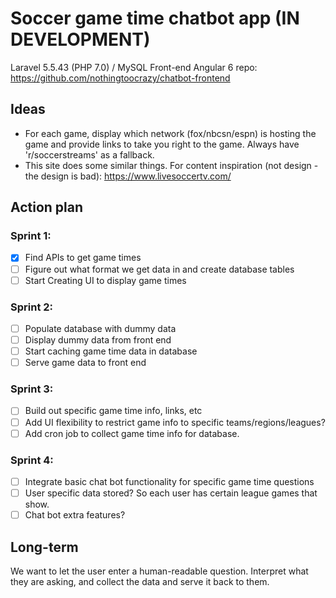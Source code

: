 # Soccer game time chatbot app (IN DEVELOPMENT)
Laravel 5.5.43 (PHP 7.0) / MySQL
Front-end Angular 6 repo: https://github.com/nothingtoocrazy/chatbot-frontend

## Ideas
- For each game, display which network (fox/nbcsn/espn) is hosting the game and provide links to take you right to the game. Always have 'r/soccerstreams' as a fallback.
- This site does some similar things. For content inspiration (not design - the design is bad): https://www.livesoccertv.com/

## Action plan
### Sprint 1:
- [X] Find APIs to get game times
- [ ] Figure out what format we get data in and create database tables
- [ ] Start Creating UI to display game times

### Sprint 2:
- [ ] Populate database with dummy data
- [ ] Display dummy data from front end
- [ ] Start caching game time data in database
- [ ] Serve game data to front end

### Sprint 3:
- [ ] Build out specific game time info, links, etc
- [ ] Add UI flexibility to restrict game info to specific teams/regions/leagues?
- [ ] Add cron job to collect game time info for database.

### Sprint 4:
- [ ] Integrate basic chat bot functionality for specific game time questions
- [ ] User specific data stored? So each user has certain league games that show.
- [ ] Chat bot extra features?

## Long-term
We want to let the user enter a human-readable question. Interpret what they are asking, and collect the data and serve it back to them.
